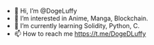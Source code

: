 - 👋 Hi, I’m @DogeLuffy
- 👀 I’m interested in Anime, Manga, Blockchain.
- 🌱 I’m currently learning Solidity, Python, C.
- 📫 How to reach me https://t.me/DogeDLuffy

